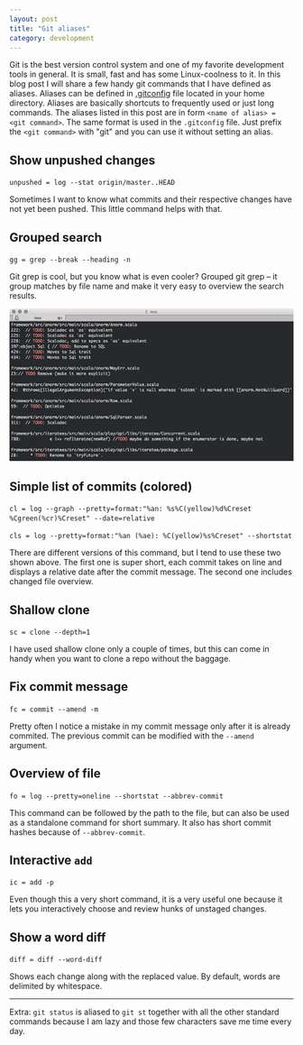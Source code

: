```yaml
---
layout: post
title: "Git aliases"
category: development
---
```


Git is the best version control system and one of my favorite development tools in general. It is small, fast and has some Linux-coolness to it. In this blog post I will share a few handy git commands that I have defined as aliases. Aliases can be defined in [.gitconfig](http://git-scm.com/docs/git-config) file located in your home directory. Aliases are basically shortcuts to frequently used or just long commands. The aliases listed in this post are in form ``<name of alias> = <git command>``. The same format is used in the ``.gitconfig`` file. Just prefix the ``<git command>`` with "git" and you can use it without setting an alias.

## Show unpushed changes

``unpushed = log --stat origin/master..HEAD``

Sometimes I want to know what commits and their respective changes have not yet been pushed. This little command helps with that.

## Grouped search

``gg = grep --break --heading -n``

Git grep is cool, but you know what is even cooler? Grouped git grep – it group matches by file name and make it very easy to overview the search results. 

![Git grouped grep](/images/blog/git-grouped-grep.png)

## Simple list of commits (colored)

``cl = log --graph --pretty=format:"%an: %s%C(yellow)%d%Creset %Cgreen(%cr)%Creset" --date=relative``

``cls = log --pretty=format:"%an (%ae): %C(yellow)%s%Creset" --shortstat``

There are different versions of this command, but I tend to use these two shown above. The first one is super short, each commit takes on line and displays a relative date after the commit message. The second one includes changed file overview.

## Shallow clone

``sc = clone --depth=1``

I have used shallow clone only a couple of times, but this can come in handy when you want to clone a repo without the baggage.

## Fix commit message

``fc = commit --amend -m``

Pretty often I notice a mistake in my commit message only after it is already commited. The previous commit can be modified with the ``--amend`` argument.

## Overview of file 

``fo = log --pretty=oneline --shortstat --abbrev-commit``

This command can be followed by the path to the file, but can also be used as a standalone command for short summary. It also has short commit hashes because of ``--abbrev-commit``.

## Interactive ``add``

``ic = add -p``

Even though this a very short command, it is a very useful one because it lets you interactively choose and review hunks of unstaged changes.

## Show a word diff

``diff = diff --word-diff``

Shows each change along with the replaced value. By default, words are delimited by whitespace.

<hr style="height:1px;">

Extra: ``git status`` is aliased to ``git st`` together with all the other standard commands because I am lazy and those few characters save me time every day.